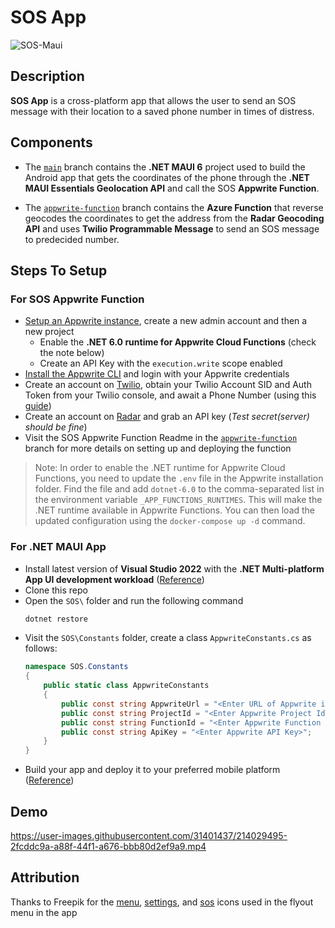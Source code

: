 # SOS App

![SOS-Maui](https://user-images.githubusercontent.com/31401437/214029540-d7256f29-561d-4135-aa4e-e958b55ab7ad.png)

## Description

**SOS App** is a cross-platform app that allows the user to send an SOS message with their location to a saved phone number in times of distress.

##  Components

* The [`main`](https://github.com/adityaoberai/SOS-MAUI) branch contains the **.NET MAUI 6** project used to build the Android app that gets the coordinates of the phone through the **.NET MAUI Essentials Geolocation API** and call the SOS **Appwrite Function**. 

* The [`appwrite-function`](https://github.com/adityaoberai/SOS-MAUI/tree/appwrite-function) branch contains the **Azure Function** that reverse geocodes the coordinates to get the address from the **Radar Geocoding API** and uses **Twilio Programmable Message** to send an SOS message to predecided number.   

## Steps To Setup

### For SOS Appwrite Function

* [Setup an Appwrite instance](https://appwrite.io/docs/installation), create a new admin account and then a new project
  * Enable the **.NET 6.0 runtime for Appwrite Cloud Functions** (check the note below)
  * Create an API Key with the `execution.write` scope enabled
* [Install the Appwrite CLI](https://appwrite.io/docs/command-line#installation) and login with your Appwrite credentials
* Create an account on [Twilio](https://twilio.com), obtain your Twilio Account SID and Auth Token from your Twilio console, and await a Phone Number (using this [guide](https://support.twilio.com/hc/en-us/articles/223135247-How-to-Search-for-and-Buy-a-Twilio-Phone-Number-from-Console))
* Create an account on [Radar](https://radar.com) and grab an API key (*Test secret(server) should be fine*)
* Visit the SOS Appwrite Function Readme in the [`appwrite-function`](https://github.com/adityaoberai/SOS-MAUI/tree/appwrite-function) branch for more details on setting up and deploying the function

> Note: In order to enable the .NET runtime for Appwrite Cloud Functions, you need to update the `.env` file in the Appwrite installation folder. Find the file and add `dotnet-6.0` to the comma-separated list in the environment variable `_APP_FUNCTIONS_RUNTIMES`. This will make the .NET runtime available in Appwrite Functions. You can then load the updated configuration using the `docker-compose up -d` command.

### For .NET MAUI App

* Install latest version of **Visual Studio 2022** with the **.NET Multi-platform App UI development workload** ([Reference](https://learn.microsoft.com/en-us/dotnet/maui/get-started/installation?view=net-maui-6.0&tabs=vswin))
* Clone this repo
* Open the `SOS\` folder and run the following command
  ```sh
  dotnet restore
  ```
* Visit the `SOS\Constants` folder, create a class `AppwriteConstants.cs` as follows:
  ```csharp
  namespace SOS.Constants
  {
      public static class AppwriteConstants
      {
          public const string AppwriteUrl = "<Enter URL of Appwrite instance>"; // Enter just the URL without the functions endpoint (e.g.: https://appwrite.oberai.dev or http://localhost)
          public const string ProjectId = "<Enter Appwrite Project Id>";
          public const string FunctionId = "<Enter Appwrite Function Id>";
          public const string ApiKey = "<Enter Appwrite API Key>";
      }
  }
  ```
* Build your app and deploy it to your preferred mobile platform ([Reference](https://learn.microsoft.com/en-us/dotnet/maui/get-started/first-app?view=net-maui-6.0&tabs=vswin&pivots=devices-android))

## Demo

https://user-images.githubusercontent.com/31401437/214029495-2fcddc9a-a88f-44f1-a676-bbb80d2ef9a9.mp4

## Attribution

Thanks to Freepik for the [menu](https://www.flaticon.com/free-icon/menu_2976215), [settings](https://www.flaticon.com/free-icon/setting_2040504), and [sos](https://www.flaticon.com/free-icon/sos_2133802) icons used in the flyout menu in the app
